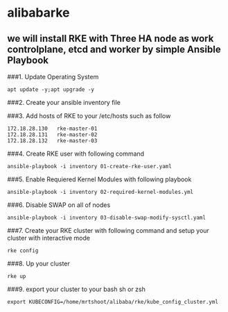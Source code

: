# alibabarke
## we will install RKE with Three HA node as work controlplane, etcd and worker by simple Ansible Playbook

###1. Update Operating System
```
apt update -y;apt upgrade -y
```

###2. Create your ansible inventory file

###3. Add hosts of RKE to your /etc/hosts such as follow
```
172.18.28.130	rke-master-01
172.18.28.131	rke-master-02
172.18.28.132	rke-master-03
```

###4. Create RKE user with following command
```
ansible-playbook -i inventory 01-create-rke-user.yaml
```

###5. Enable Requiered Kernel Modules with following playbook
```
ansible-playbook -i inventory 02-required-kernel-modules.yml
```

###6. Disable SWAP on all of nodes
```
ansible-playbook -i inventory 03-disable-swap-modify-sysctl.yaml
```

###7. Create your RKE cluster with following command and setup your cluster with interactive mode
```
rke config
```

###8. Up your cluster
```
rke up
```

###9. export your cluster to your bash sh or zsh
```
export KUBECONFIG=/home/mrtshoot/alibaba/rke/kube_config_cluster.yml
```
